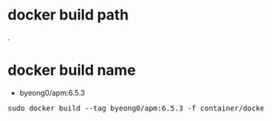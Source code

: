 # docker build path
.

# docker build name
- byeong0/apm:6.5.3
<pre>
sudo docker build --tag byeong0/apm:6.5.3 -f container/docker/apm/6.5.3/Dockerfile .
</pre>